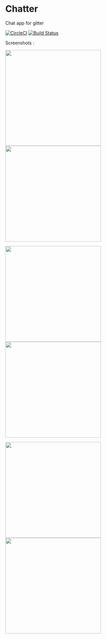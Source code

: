 # Chatter
Chat app for gitter

[![CircleCI](https://img.shields.io/circleci/project/github/coding-blocks/Chatter.svg)](https://circleci.com/gh/coding-blocks/Chatter)
[![Build Status](https://travis-ci.org/coding-blocks/Chatter.svg?branch=development)](https://travis-ci.org/coding-blocks/Chatter)

Screenshots :

<img src="https://user-images.githubusercontent.com/31950172/40463974-eed8a668-5f35-11e8-85e0-1675e4b3e457.png" width=300><img src="https://user-images.githubusercontent.com/31950172/40463975-ef141fc2-5f35-11e8-883c-f3758db0b350.png" width=300>

<img src="https://user-images.githubusercontent.com/31950172/40463976-ef50f79e-5f35-11e8-9ded-d08724292093.png" width=300><img src="https://user-images.githubusercontent.com/31950172/40463977-ef90a52e-5f35-11e8-80ed-910a00414458.png" width=300>

<img src="https://user-images.githubusercontent.com/31950172/40463978-efc9de48-5f35-11e8-90c7-6b6f3bb20894.png" width=300><img src="https://user-images.githubusercontent.com/31950172/40463979-f01303b6-5f35-11e8-90a8-2e38f8e41e47.png" width=300>

